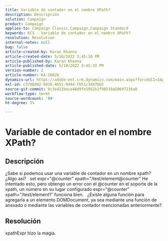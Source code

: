 ```yaml
---
title: Variable de contador en el nombre XPath?
description: Descripción
solution: Campaign
product: Campaign
applies-to: Campaign Classic,Campaign,Campaign Standard
keywords: KCS - Variable de contador en el nombre XPath?
resolution: Resolution
internal-notes: null
bug: false
article-created-by: Karan Khanna
article-created-date: 5/10/2022 3:45:10 PM
article-published-by: Karan Khanna
article-published-date: 5/10/2022 3:45:33 PM
version-number: 2
article-number: KA-16826
dynamics-url: https://adobe-ent.crm.dynamics.com/main.aspx?forceUCI=1&pagetype=entityrecord&etn=knowledgearticle&id=c2fb652b-78d0-ec11-a7b5-00224809c556
exl-id: c378bd42-0436-4651-9444-fb51c3487bb5
source-git-commit: 0c3e421beca46d9fe1952b1f98538a50697216a0
workflow-type: tm+mt
source-wordcount: '99'
ht-degree: 3%

---
```


# Variable de contador en el nombre XPath?

## Descripción


¿Sabe si podemos usar una variable de contador en un nombre xpath? ¿Algo así?
 
set expr=&quot;@counter&quot; xpath=&quot;/test/element@counter&quot; He intentado esto, pero obtengo un error con el @counter en el soporte de la xpath, un número en su lugar configurado expr=&quot;@counter&quot; xpath=&quot;/test/element1&quot; funciona bien.
 
¿Existe alguna función para agregarla a un elemento DOMDocument, ya sea mediante una función de anexado o mediante las variables de contador mencionadas anteriormente?


## Resolución


xpathExpr hizo la magia.
